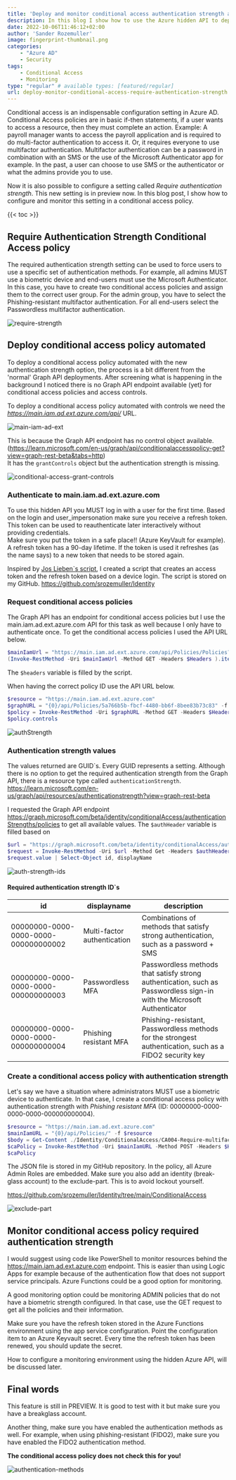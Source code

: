 ```yaml
---
title: 'Deploy and monitor conditional access authentication strength automated'
description: In this blog I show how to use the Azure hidden API to deploy and monitor the new conditional access authentication strength in an automated way.
date: 2022-10-06T11:46:12+02:00
author: 'Sander Rozemuller'
image: fingerprint-thumbnail.png
categories:
    - "Azure AD"
    - Security
tags:
    - Conditional Access
    - Monitoring
type: "regular" # available types: [featured/regular]
url: deploy-monitor-conditional-access-require-authentication-strength
---
```


Conditional access is an indispensable configuration setting in Azure AD. Conditional Access policies are in basic if-then statements, if a user wants to access a resource, then they must complete an action. Example: A payroll manager wants to access the payroll application and is required to do multi-factor authentication to access it. Or, it requires everyone to use multifactor authentication. Multifactor authentication can be a password in combination with an SMS or the use of the Microsoft Authenticator app for example. 
In the past, a user can choose to use SMS or the authenticator or what the admins provide you to use.

Now it is also possible to configure a setting called *Require authentication strength*. This new setting is in preview now. In this blog post, I show how to configure and monitor this setting in a conditional access policy.

{{< toc >}}

## Require Authentication Strength Conditional Access policy
The required authentication strength setting can be used to force users to use a specific set of authentication methods. For example, all admins MUST use a biometric device and end-users must use the Microsoft Authenticator. In this case, you have to create two conditional access policies and assign them to the correct user group. For the admin group, you have to select the Phishing-resistant multifactor authentication. For all end-users select the Passwordless multifactor authentication. 

![require-strength](require-strength.png)


## Deploy conditional access policy automated
To deploy a conditional access policy automated with the new authentication strength option, the process is a bit different from the 'normal' Graph API deployments. After screening what is happening in the background I noticed there is no Graph API endpoint available (yet) for conditional access policies and access controls.  

To deploy a conditional access policy automated with controls we need the *https://main.iam.ad.ext.azure.com/api/* URL.   

![main-iam-ad-ext](main-iam-ad-ext.png)

This is because the Graph API endpoint has no control object available. (https://learn.microsoft.com/en-us/graph/api/conditionalaccesspolicy-get?view=graph-rest-beta&tabs=http)  
It has the ```grantControls``` object but the authentication strength is missing.

![conditional-access-grant-controls](conditional-access-grant-controls.png)

### Authenticate to main.iam.ad.ext.azure.com
To use this hidden API you MUST log in with a user for the first time. Based on the login and user_impersonation make sure you receive a refresh token. This token can be used to reauthenticate later interactively without providing credentials.   
Make sure you put the token in a safe place!! (Azure KeyVault for example).  
A refresh token has a 90-day lifetime. If the token is used it refreshes (as the name says) to a new token that needs to be stored again.

Inspired by [Jos Lieben`s script](https://www.lieben.nu/liebensraum/2020/04/calling-graph-and-other-apis-silently-for-an-mfa-enabled-account/), I created a script that creates an access token and the refresh token based on a device login.
The script is stored on my GitHub. https://github.com/srozemuller/Identity


### Request conditional access policies
The Graph API has an endpoint for conditional access policies but I use the main.iam.ad.ext.azure.com API for this task as well because I only have to authenticate once. 
To get the conditional access policies I used the API URL below.

```powershell
$mainIamUrl = "https://main.iam.ad.ext.azure.com/api/Policies/Policies?top=10&nextLink=null&appId=&includeBaseline=true"
(Invoke-RestMethod -Uri $mainIamUrl -Method GET -Headers $Headers ).items
```  

The ```$headers``` variable is filled by the script.

When having the correct policy ID use the API URL below.

```powershell
$resource = "https://main.iam.ad.ext.azure.com"
$graphURL = "{0}/api/Policies/5a766b5b-fbcf-4480-bb6f-8bee83b73c83" -f $resource
$policy = Invoke-RestMethod -Uri $graphURL -Method GET -Headers $Headers
$policy.controls
```

![authStrength](authStrength.png)

### Authentication strength values
The values returned are GUID`s. Every GUID represents a setting. Although there is no option to get the required authentication strength from the Graph API, there is a resource type called ```authenticationStrength```. https://learn.microsoft.com/en-us/graph/api/resources/authenticationstrength?view=graph-rest-beta  

I requested the Graph API endpoint https://graph.microsoft.com/beta/identity/conditionalAccess/authenticationStrengths/policies to get all available values.
The ```$authHeader``` variable is filled based on 


```powershell
$url = "https://graph.microsoft.com/beta/identity/conditionalAccess/authenticationStrengths/policies"
$request = Invoke-RestMethod -Uri $url -Method Get -Headers $authHeader
$request.value | Select-Object id, displayName
```

![auth-strength-ids](auth-strength-ids.png)

#### Required authentication strength ID`s
|id|displayname|description|
|--|--|--|
|00000000-0000-0000-0000-000000000002|Multi-factor authentication|Combinations of methods that satisfy strong authentication, such as a password + SMS|
|00000000-0000-0000-0000-000000000003|Passwordless MFA|Passwordless methods that satisfy strong authentication, such as Passwordless sign-in with the Microsoft  Authenticator|
|00000000-0000-0000-0000-000000000004|Phishing resistant MFA|Phishing-resistant, Passwordless methods for the strongest authentication, such as a FIDO2 security key|

### Create a conditional access policy with authentication strength
Let's say we have a situation where administrators MUST use a biometric device to authenticate. In that case, I create a conditional access policy with authentication strength with *Phishing resistant MFA* (ID: 00000000-0000-0000-0000-000000000004). 

```powershell
$resource = "https://main.iam.ad.ext.azure.com"
$mainIamURL = "{0}/api/Policies/" -f $resource
$body = Get-Content ./Identity/ConditionalAccess/CA004-Require-multifactor-authentication-for-all-admins.json
$caPolicy = Invoke-RestMethod -Uri $mainIamURL -Method POST -Headers $Headers -Body $body
$caPolicy
```

The JSON file is stored in my GitHub repository. In the policy, all Azure Admin Roles are embedded. Make sure you also add an identity (break-glass account) to the exclude-part. This is to avoid lockout yourself. 

https://github.com/srozemuller/Identity/tree/main/ConditionalAccess

![exclude-part](exclude-part.png)


## Monitor conditional access policy required authentication strength
I would suggest using code like PowerShell to monitor resources behind the https://main.iam.ad.ext.azure.com endpoint. This is easier than using Logic Apps for example because of the authentication flow that does not support service principals.
Azure Functions could be a good option for monitoring.

A good monitoring option could be monitoring ADMIN policies that do not have a biometric strength configured. 
In that case, use the GET request to get all the policies and their information. 

Make sure you have the refresh token stored in the Azure Functions environment using the app service configuration. Point the configuration item to an Azure Keyvault secret. Every time the refresh token has been renewed, you should update the secret.

How to configure a monitoring environment using the hidden Azure API, will be discussed later. 

## Final words
This feature is still in PREVIEW. It is good to test with it but make sure you have a breakglass account. 

Another thing, make sure you have enabled the authentication methods as well. For example, when using phishing-resistant (FIDO2), make sure you have enabled the FIDO2 authentication method.  

**The conditional access policy does not check this for you!**

![authentication-methods](authentication-methods.png)